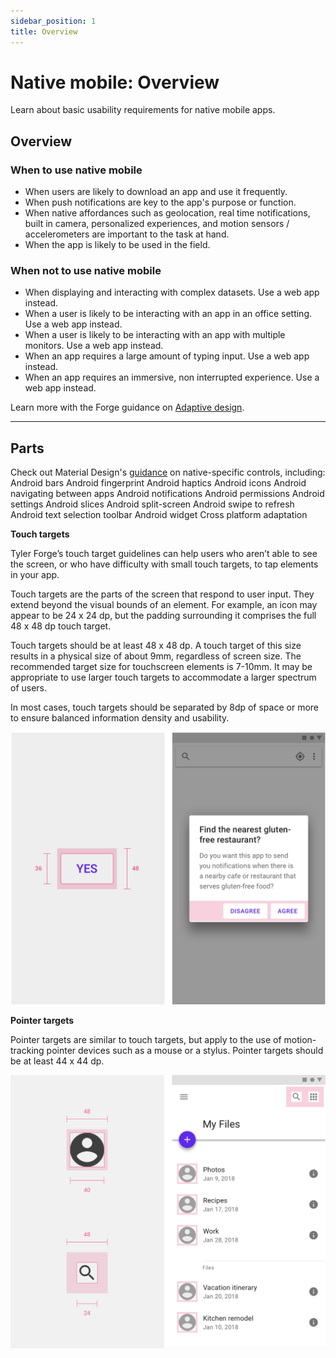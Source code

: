 ```yaml
---
sidebar_position: 1
title: Overview
---
```


# Native mobile: Overview

Learn about basic usability requirements for native mobile apps.

## Overview 

### When to use native mobile

- When users are likely to download an app and use it frequently. 
- When push notifications are key to the app's purpose or function. 
- When native affordances such as geolocation, real time notifications, built in camera, personalized experiences, and motion sensors / accelerometers are important to the task at hand. 
- When the app is likely to be used in the field.

### When not to use native mobile

- When displaying and interacting with complex datasets. Use a web app instead. 
- When a user is likely to be interacting with an app in an office setting. Use a web app instead. 
- When a user is likely to be interacting with an app with multiple monitors. Use a web app instead. 
- When an app requires a large amount of typing input. Use a web app instead. 
- When an app requires an immersive, non interrupted experience. Use a web app instead. 

Learn more with the Forge guidance on [Adaptive design](/patterns/other/adaptive-design).

---

## Parts

Check out Material Design's <a href="https://www.material.io/design/platform-guidance/android-bars.html#status-bar" target="_blank" rel="noreferrer noopener">guidance</a> on native-specific controls, including:
Android bars
Android fingerprint
Android haptics
Android icons
Android navigating between apps
Android notifications
Android permissions
Android settings
Android slices
Android split-screen
Android swipe to refresh
Android text selection toolbar
Android widget
Cross platform adaptation

**Touch targets**

Tyler Forge’s touch target guidelines can help users who aren’t able to see the screen, or who have difficulty with small touch targets, to tap elements in your app.

Touch targets are the parts of the screen that respond to user input. They extend beyond the visual bounds of an element. For example, an icon may appear to be 24 x 24 dp, but the padding surrounding it comprises the full 48 x 48 dp touch target.

Touch targets should be at least 48 x 48 dp. A touch target of this size results in a physical size of about 9mm, regardless of screen size. The recommended target size for touchscreen elements is 7-10mm. It may be appropriate to use larger touch targets to accommodate a larger spectrum of users.

In most cases, touch targets should be separated by 8dp of space or more to ensure balanced information density and usability.

<ImageBlock maxWidth="500px" caption="1.Touch target height: 48dp, Button height: 36dp <br>2. Buttons have a 48dp touch target on mobile.">

![Recommended touch target patterns on mobile devices.](./images/touch-targets.png)

</ImageBlock>

**Pointer targets**

Pointer targets are similar to touch targets, but apply to the use of motion-tracking pointer devices such as a mouse or a stylus. Pointer targets should be at least 44 x 44 dp.

<ImageBlock maxWidth="500px" caption="1. Avatar: 40dp, Icon: 40dp, Touch target on both: 48dp <br>2. Touch targets in context.">

![Recommended touch target patterns on mobile devices.](./images/pointer-targets.png)

</ImageBlock>
